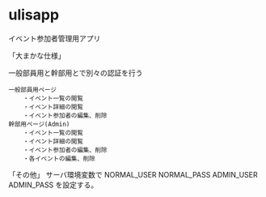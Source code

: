 # ulisapp
イベント参加者管理用アプリ

「大まかな仕様」

一般部員用と幹部用とで別々の認証を行う

    一般部員用ページ
        ・イベント一覧の閲覧
        ・イベント詳細の閲覧
        ・イベント参加者の編集、削除
    幹部用ページ(Admin)
        ・イベント一覧の閲覧
        ・イベント詳細の閲覧
        ・イベント参加者の編集、削除
        ・各イベントの編集、削除

「その他」
    サーバ環境変数で
        NORMAL_USER
        NORMAL_PASS
        ADMIN_USER
        ADMIN_PASS
    を設定する。